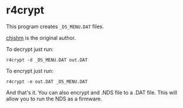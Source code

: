 # r4crypt

This program creates `_DS_MENU.DAT` files.

[chishm](http://chishm.drunkencoders.com/) is the original author.

To decrypt just run:

`r4crypt -d _DS_MENU.DAT out.DAT`

To encrypt just run:

`r4crypt -e out.DAT _DS_MENU.DAT`

And that's it. You can also encrypt and .NDS file to a .DAT file.
This will allow you to run the NDS as a firmware.
